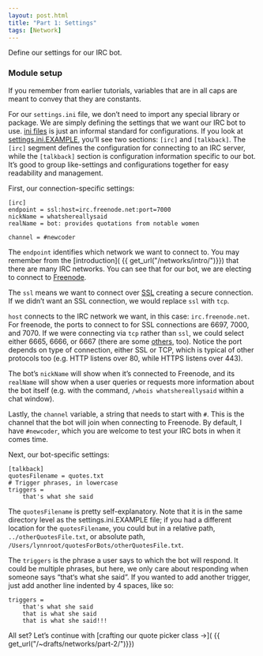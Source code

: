 ```yaml
---
layout: post.html
title: "Part 1: Settings"
tags: [Network]
---
```


Define our settings for our IRC bot.

### Module setup

If you remember from earlier tutorials, variables that are in all caps are meant to convey that they are constants.

For our `settings.ini` file, we don’t need to import any special library or package.  We are simply defining the settings that we want our IRC bot to use. [ini files](http://en.wikipedia.org/wiki/INI_file) is just an informal standard for configurations.  If you look at [settings.ini.EXAMPLE](https://github.com/econchick/new-coder/blob/master/network/settings.ini.EXAMPLE), you’ll see two sections: `[irc]` and `[talkback]`. The `[irc]` segment defines the configuration for connecting to an IRC server, while the `[talkback]` section is configuration information specific to our bot.  It’s good to group like-settings and configurations together for easy readability and management.

First, our connection-specific settings:


```
[irc]
endpoint = ssl:host=irc.freenode.net:port=7000
nickName = whatshereallysaid
realName = bot: provides quotations from notable women

channel = #newcoder
```

The `endpoint` identifies which network we want to connect to.  You may remember from the [introduction]( {{ get_url("/networks/intro/")}}) that there are many IRC networks.  You can see that for our bot, we are electing to connect to [Freenode](http://freenode.net).

The `ssl` means we want to connect over [SSL](http://en.wikipedia.org/wiki/Transport_Layer_Security) creating a secure connection.  If we didn’t want an SSL connection, we would replace `ssl` with `tcp`.

`host` connects to the IRC network we want, in this case: `irc.freenode.net`.  For freenode, the ports to connect to for SSL connections are 6697, 7000, and 7070.  If we were connecting via `tcp` rather than `ssl`, we could select either 6665, 6666, or 6667 (there are some [others](http://freenode.net/irc_servers.shtml), too).  Notice the port depends on type of connection, either SSL or TCP, which is typical of other protocols too (e.g. HTTP listens over 80, while HTTPS listens over 443).

The bot’s `nickName` will show when it’s connected to Freenode, and its `realName` will show when a user queries or requests more information about the bot itself (e.g. with the command, `/whois whatshereallysaid` within a chat window).

Lastly, the `channel` variable, a string that needs to start with `#`. This is the channel that the bot will join when connecting to Freenode.  By default, I have `#newcoder`, which you are welcome to test your IRC bots in when it comes time.


Next, our bot-specific settings:

```
[talkback]
quotesFilename = quotes.txt
# Trigger phrases, in lowercase
triggers =
    that's what she said
```

The `quotesFilename` is pretty self-explanatory.  Note that it is in the same directory level as the settings.ini.EXAMPLE file; if you had a different location for the `quotesFilename`, you could but in a relative path, `../otherQuotesFile.txt`, or absolute path, `/Users/lynnroot/quotesForBots/otherQuotesFile.txt`.

The `triggers` is the phrase a user says to which the bot will respond.  It could be multiple phrases, but here, we only care about responding when someone says “that‘s what she said”.  If you wanted to add another trigger, just add another line indented by 4 spaces, like so:

```
triggers =
    that's what she said
    that is what she said
    that is what she said!!!
```


All set? Let’s continue with [crafting our quote picker class &rarr;]( {{ get_url("/~drafts/networks/part-2/")}})
